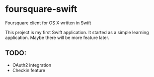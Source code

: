 foursquare-swift
================

Foursquare client for OS X written in Swift

This project is my first Swift application. It started as a simple learning application.
Maybe there will be more feature later.

TODO:
-----

* OAuth2 integration
* Checkin feature
